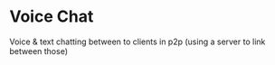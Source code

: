 # Voice Chat
Voice & text chatting between to clients in p2p (using a server to link between those) 
